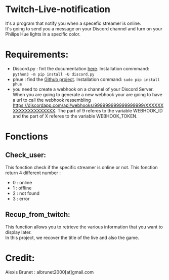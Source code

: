 # Twitch-Live-notification

It's a program that notify you when a specefic streamer is online.  
It's going to send you a message on your Discord channel and turn on your Philips Hue lights in a specific color.  

# Requirements:
- Discord.py : fint the documentation [here](https://discordpy.readthedocs.io/en/latest/index.html). Installation commmand: ```python3 -m pip install -U discord.py```
- phue : find the [Github project](https://github.com/studioimaginaire/phue). Installation command:  ```sudo pip install phue```
- you need to create a webhook on a channel of your Discord Server. When you are going to generate a new webhook your are going to have a url to call the webhook ressembling https://discordapp.com/api/webhooks/999999999999999999/XXXXXXXXXXXXXXXXXXXX. The part of 9 referes to the variable WEBHOOK_ID and the part of X referes to the variable WEBHOOK_TOKEN.

# Fonctions
## Check_user:
This fonction check if the specific streamer is online or not. 
This fonction return 4 different number :  
* 0 : online
* 1 : offline
* 2 : not found
* 3 : error

## Recup_from_twitch:
This function allows you to retrieve the various information that you want to display later.  
In this project, we recover the title of the live and also the game.  

# Credit:
Alexis Brunet : albrunet2000[at]gmail.com
